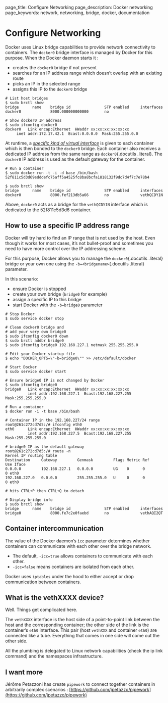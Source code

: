 page_title: Configure Networking
page_description: Docker networking
page_keywords: network, networking, bridge, docker, documentation

Configure Networking
===========================================================================

Docker uses Linux bridge capabilities to provide network connectivity to
containers. The `docker0` bridge interface is
managed by Docker for this purpose. When the Docker daemon starts it :

-   creates the `docker0` bridge if not present
-   searches for an IP address range which doesn’t overlap with an
    existing route
-   picks an IP in the selected range
-   assigns this IP to the `docker0` bridge

<!-- -->

    # List host bridges
    $ sudo brctl show
    bridge      name    bridge id               STP enabled     interfaces
    docker0             8000.000000000000       no

    # Show docker0 IP address
    $ sudo ifconfig docker0
    docker0   Link encap:Ethernet  HWaddr xx:xx:xx:xx:xx:xx
         inet addr:172.17.42.1  Bcast:0.0.0.0  Mask:255.255.0.0

At runtime, a [*specific kind of virtual interface*](#vethxxxx-device)
is given to each container which is then bonded to the
`docker0` bridge. Each container also receives a
dedicated IP address from the same range as `docker0`{.docutils
.literal}. The `docker0` IP address is used as the
default gateway for the container.

    # Run a container
    $ sudo docker run -t -i -d base /bin/bash
    52f811c5d3d69edddefc75aff5a4525fc8ba8bcfa1818132f9dc7d4f7c7e78b4

    $ sudo brctl show
    bridge      name    bridge id               STP enabled     interfaces
    docker0             8000.fef213db5a66       no              vethQCDY1N

Above, `docker0` acts as a bridge for the
`vethQCDY1N` interface which is dedicated to the
52f811c5d3d6 container.

How to use a specific IP address range
---------------------------------------------------------------------------------------------------------------

Docker will try hard to find an IP range that is not used by the host.
Even though it works for most cases, it’s not bullet-proof and sometimes
you need to have more control over the IP addressing scheme.

For this purpose, Docker allows you to manage the `docker0`{.docutils
.literal} bridge or your own one using the `-b=<bridgename>`{.docutils
.literal} parameter.

In this scenario:

-   ensure Docker is stopped
-   create your own bridge (`bridge0` for example)
-   assign a specific IP to this bridge
-   start Docker with the `-b=bridge0` parameter

<!-- -->

    # Stop Docker
    $ sudo service docker stop

    # Clean docker0 bridge and
    # add your very own bridge0
    $ sudo ifconfig docker0 down
    $ sudo brctl addbr bridge0
    $ sudo ifconfig bridge0 192.168.227.1 netmask 255.255.255.0

    # Edit your Docker startup file
    $ echo "DOCKER_OPTS=\"-b=bridge0\"" >> /etc/default/docker

    # Start Docker
    $ sudo service docker start

    # Ensure bridge0 IP is not changed by Docker
    $ sudo ifconfig bridge0
    bridge0   Link encap:Ethernet  HWaddr xx:xx:xx:xx:xx:xx
              inet addr:192.168.227.1  Bcast:192.168.227.255  Mask:255.255.255.0

    # Run a container
    $ docker run -i -t base /bin/bash

    # Container IP in the 192.168.227/24 range
    root@261c272cd7d5:/# ifconfig eth0
    eth0      Link encap:Ethernet  HWaddr xx:xx:xx:xx:xx:xx
              inet addr:192.168.227.5  Bcast:192.168.227.255  Mask:255.255.255.0

    # bridge0 IP as the default gateway
    root@261c272cd7d5:/# route -n
    Kernel IP routing table
    Destination     Gateway         Genmask         Flags Metric Ref    Use Iface
    0.0.0.0         192.168.227.1   0.0.0.0         UG    0      0        0 eth0
    192.168.227.0   0.0.0.0         255.255.255.0   U     0      0        0 eth0

    # hits CTRL+P then CTRL+Q to detach

    # Display bridge info
    $ sudo brctl show
    bridge      name    bridge id               STP enabled     interfaces
    bridge0             8000.fe7c2e0faebd       no              vethAQI2QT

Container intercommunication
-------------------------------------------------------------------------------------------

The value of the Docker daemon’s `icc` parameter
determines whether containers can communicate with each other over the
bridge network.

-   The default, `-icc=true` allows containers to
    communicate with each other.
-   `-icc=false` means containers are isolated from
    each other.

Docker uses `iptables` under the hood to either
accept or drop communication between containers.

What is the vethXXXX device?
------------------------------------------------------------------------------------------

Well. Things get complicated here.

The `vethXXXX` interface is the host side of a
point-to-point link between the host and the corresponding container;
the other side of the link is the container’s `eth0`
interface. This pair (host `vethXXX` and container
`eth0`) are connected like a tube. Everything that
comes in one side will come out the other side.

All the plumbing is delegated to Linux network capabilities (check the
ip link command) and the namespaces infrastructure.

I want more
---------------------------------------------------------

Jérôme Petazzoni has create `pipework` to connect
together containers in arbitrarily complex scenarios :
[https://github.com/jpetazzo/pipework](https://github.com/jpetazzo/pipework)
